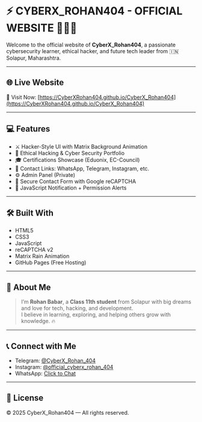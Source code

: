 # ⚡ CYBERX_ROHAN404 - OFFICIAL WEBSITE 👨🏻‍💻

Welcome to the official website of **CyberX_Rohan404**, a passionate cybersecurity learner, ethical hacker, and future tech leader from 🇮🇳 Solapur, Maharashtra.

---

## 🌐 Live Website

🚀 Visit Now: [https://CyberXRohan404.github.io/CyberX_Rohan404](https://CyberXRohan404.github.io/CyberX_Rohan404)

---

## 💻 Features

- ⚔️ Hacker-Style UI with Matrix Background Animation
- 🔐 Ethical Hacking & Cyber Security Portfolio
- 🎓 Certifications Showcase (Eduonix, EC-Council)
- 📱 Contact Links: WhatsApp, Telegram, Instagram, etc.
- ⚙️ Admin Panel (Private)
- 📩 Secure Contact Form with Google reCAPTCHA
- 🧠 JavaScript Notification + Permission Alerts

---

## 🛠️ Built With

- HTML5  
- CSS3  
- JavaScript  
- reCAPTCHA v2  
- Matrix Rain Animation  
- GitHub Pages (Free Hosting)

---

## 📍 About Me

> I’m **Rohan Babar**, a **Class 11th student** from Solapur with big dreams and love for tech, hacking, and development.  
> I believe in learning, exploring, and helping others grow with knowledge. 🔥

---

## 📞 Connect with Me

- Telegram: [@CyberX_Rohan_404](https://t.me/CyberX_Rohan_404)  
- Instagram: [@official_cyberx_rohan_404](https://www.instagram.com/official_cyberx_rohan_404)  
- WhatsApp: [Click to Chat](https://wa.me/+919226901200)

---

## 📜 License

© 2025 CyberX_Rohan404 — All rights reserved.
